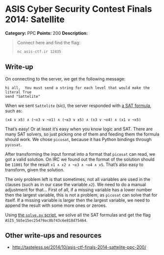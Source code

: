# ASIS Cyber Security Contest Finals 2014: Satellite

**Category:** PPC
**Points:** 200
**Description:**

> Connect here and find the flag:
>
> ```bash
> nc asis-ctf.ir 12435
> ```

## Write-up

On connecting to the server, we get the following message:

```
hi all,  You must send a string for each level that would make the literal True
send "Sattelite"
```

When we sent `Sattelite` (sic), the server responded with [a SAT formula](https://en.wikipedia.org/wiki/Boolean_satisfiability_problem), such as:

```
(x4 ∨ x5) ∧ (¬x3 ∨ ¬x1) ∧ (¬x3 ∨ x5) ∧ (x3 ∨ ¬x4) ∧ (x1 ∨ ¬x5)
```

That’s easy! Or at least it’s easy when you know logic and SAT. There are many SAT solvers, so just picking one of them and feeding them the formula should work. We chose `picosat`, because it has Python bindings through `pycosat`.

After transforming the input format into a format that `picosat` can read, we got a valid solution. On IRC we found out the format of the solution should be `11001` for the result `x1 ∧ x2 ∧ ¬x3 ∧ ¬x4 ∧ x5`. That’s also easy to transform, given the solution.

The only problem left is that sometimes, not all variables are used in the clauses (such as in our case the variable `x2`). We need to do a manual adjustment for that… First of all, if a missing variable has a lower number then the largest variable, this is not a problem, as `picosat` can solve that for itself. If a missing variable is larger then the largest variable, we need to append the result with some more ones or zeroes.

Using [the `solve.py` script](solve.py), we solve all the SAT formulas and get the flag `ASIS_5b5e15ec25479ac8b743c6e818d75464`.

## Other write-ups and resources

* <http://tasteless.se/2014/10/asis-ctf-finals-2014-sattelite-ppc-200/>
